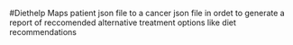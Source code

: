 #Diethelp
Maps patient json file to a cancer json file in ordet to generate a report of reccomended alternative treatment options like diet recommendations
